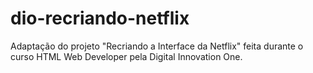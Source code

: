 # dio-recriando-netflix
Adaptação do projeto "Recriando a Interface da Netflix" feita durante o curso HTML Web Developer pela Digital Innovation One.
